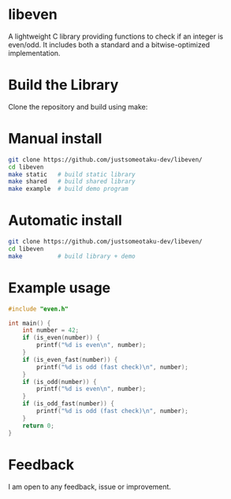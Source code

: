 # libeven
A lightweight C library providing functions to check if an integer is even/odd. It includes both a standard and a bitwise-optimized implementation.
# Build the Library
Clone the repository and build using make:
# Manual install
```bash
git clone https://github.com/justsomeotaku-dev/libeven/
cd libeven
make static   # build static library
make shared   # build shared library
make example  # build demo program
```
# Automatic install
```bash
git clone https://github.com/justsomeotaku-dev/libeven/
cd libeven
make          # build library + demo
```
# Example usage
```C
#include "even.h"

int main() {
    int number = 42;
    if (is_even(number)) {
        printf("%d is even\n", number);
    }
    if (is_even_fast(number)) {
        printf("%d is odd (fast check)\n", number);
    }
    if (is_odd(number)) {
        printf("%d is even\n", number);
    }
    if (is_odd_fast(number)) {
        printf("%d is odd (fast check)\n", number);
    }
    return 0;
}
```
# Feedback
I am open to any feedback, issue or improvement. 
